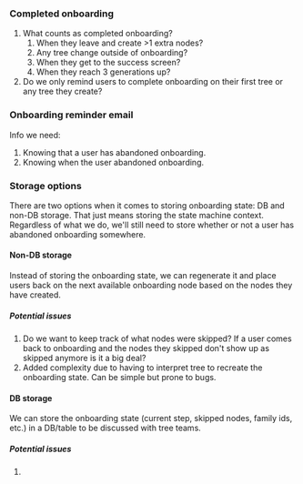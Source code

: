 ### Completed onboarding
1. What counts as completed onboarding?
    1. When they leave and create >1 extra nodes?
    2. Any tree change outside of onboarding?
    3. When they get to the success screen?
    4. When they reach 3 generations up?
2. Do we only remind users to complete onboarding on their first tree or any tree they create?
### Onboarding reminder email
Info we need:
1. Knowing that a user has abandoned onboarding.
2. Knowing when the user abandoned onboarding.
### Storage options
There are two options when it comes to storing onboarding state: DB and non-DB storage. That just means storing the state machine context. Regardless of what we do, we'll still need to store whether or not a user has abandoned onboarding somewhere.
#### Non-DB storage
Instead of storing the onboarding state, we can regenerate it and place users back on the next available onboarding node based on the nodes they have created.
##### Potential issues
1. Do we want to keep track of what nodes were skipped? If a user comes back to onboarding and the nodes they skipped don't show up as skipped anymore is it a big deal?
2. Added complexity due to having to interpret tree to recreate the onboarding state. Can be simple but prone to bugs.
#### DB storage
We can store the onboarding state (current step, skipped nodes, family ids, etc.) in a DB/table to be discussed with tree teams.
##### Potential issues
1. 